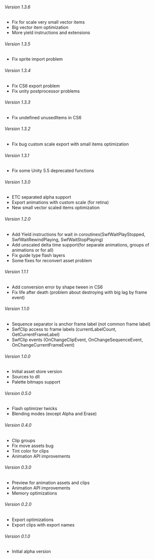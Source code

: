 ###### Version 1.3.6
* Fix for scale very small vector items
* Big vector item optimization
* More yield instructions and extensions

###### Version 1.3.5
* Fix sprite import problem

###### Version 1.3.4
* Fix CS6 export problem
* Fix unity postprocessor problems

###### Version 1.3.3
* Fix undefined unusedItems in CS6

###### Version 1.3.2
* Fix bug custom scale export with small items optimization

###### Version 1.3.1
* Fix some Unity 5.5 deprecated functions

###### Version 1.3.0
* ETC separated alpha support
* Export animations with custom scale (for retina)
* New small vector scaled items optimization

###### Version 1.2.0
* Add Yield instructions for wait in coroutines(SwfWaitPlayStopped, SwfWaitRewindPlaying, SwfWaitStopPlaying)
* Add unscaled delta time support(for separate animations, groups of animations or for all)
* Fix guide type flash layers
* Some fixes for reconvert asset problem

###### Version 1.1.1
* Add conversion error by shape tween in CS6
* Fix life after death (problem about destroying with big lag by frame event)

###### Version 1.1.0
* Sequence separator is anchor frame label (not common frame label)
* SwfClip access to frame labels (currentLabelCount, GetCurrentFrameLabel)
* SwfClip events (OnChangeClipEvent, OnChangeSequenceEvent, OnChangeCurrentFrameEvent)

###### Version 1.0.0
* Initial asset store version
* Sources to dll
* Palette bitmaps support

###### Version 0.5.0
* Flash optimizer twicks
* Blending modes (except Alpha and Erase)

###### Version 0.4.0
* Clip groups
* Fix move assets bug
* Tint color for clips
* Animation API improvements

###### Version 0.3.0
* Preview for animation assets and clips
* Animation API improvements
* Memory optimizations

###### Version 0.2.0
* Export optimizations
* Export clips with export names

###### Version 0.1.0
* Initial alpha version
